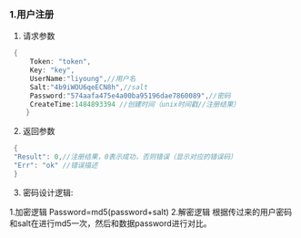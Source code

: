 ### 1.用户注册


1.    请求参数

   ```go
    {
    	Token: "token",
        Key: "key",
        UserName:"liyoung",//用户名
        Salt:"4b9iWOU6qeECN8h",//salt
        Password:"574aafa475e4a00ba95196dae7860089",//密码
        CreateTime:1484893394 //创建时间（unix时间戳//注册结果）
       }
   ```

2.    返回参数

   ```go
    {
    "Result": 0,//注册结果，0表示成功，否则错误（显示对应的错误码）
    "Err": "ok" //错误描述
    }
   ```

3.    密码设计逻辑:

   1.加密逻辑
    Password=md5(password+salt)
   2.解密逻辑
    根据传过来的用户密码和salt在进行md5一次，然后和数据password进行对比。


